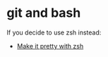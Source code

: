 # git and bash

If you decide to use zsh instead:
* [Make it pretty with zsh](https://www.youtube.com/watch?v=wNQpDWLs4To&t=128s)
